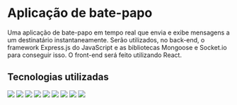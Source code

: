 # Aplicação de bate-papo

Uma aplicação de bate-papo em tempo real que envia e exibe mensagens a um destinatário instantaneamente. Serão utilizados, no back-end, o framework Express.js do JavaScript e as bibliotecas Mongoose e Socket.io para conseguir isso. O front-end será feito utilizando React.

## Tecnologias utilizadas
 
<div display="inline-block">
<img width="" src="https://img.shields.io/badge/HTML5-E34F26?style=for-the-badge&logo=html5&logoColor=white">
<img width="" src="https://img.shields.io/badge/CSS3-1572B6?style=for-the-badge&logo=css3&logoColor=white">
<img width="" src="https://img.shields.io/badge/JavaScript-323330?style=for-the-badge&logo=javascript&logoColor=F7DF1E">
<img width="" src="https://img.shields.io/badge/React-20232A?style=for-the-badge&logo=react&logoColor=61DAFB">
<img width="" src="https://img.shields.io/badge/Node.js-339933?style=for-the-badge&logo=nodedotjs&logoColor=white">
<img width="" src="https://img.shields.io/badge/Express.js-000000?style=for-the-badge&logo=express&logoColor=white">
<img width="" src="https://img.shields.io/badge/TypeScript-007ACC?style=for-the-badge&logo=typescript&logoColor=white">
<img width="" src="https://img.shields.io/badge/Socket.io-010101?&style=for-the-badge&logo=Socket.io&logoColor=white">
<img width="" src="https://img.shields.io/badge/MongoDB-4EA94B?style=for-the-badge&logo=mongodb&logoColor=white">
</div>